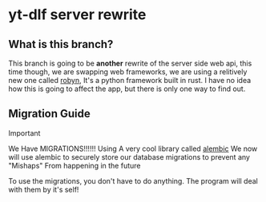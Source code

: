 # yt-dlf server rewrite

## What is this branch?

This branch is going to be **another** rewrite of the server side web api,
this time though, we are swapping web frameworks, we are using a relitively new
one called [robyn](https://robyn.tech/), It's a python framework built in rust.
I have no idea how this is going to affect the app, but there is only one way
to find out.



## Migration Guide

> [!IMPORTANT]
> We Have MIGRATIONS!!!!!!
> Using A very cool library called [alembic](https://pypi.org/project/alembic/)
> We now will use alembic to securely store our database migrations to prevent any
> "Mishaps" From happening in the future

To use the migrations, you don't have to do anything. The program will deal with them
by it's self!

